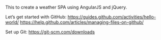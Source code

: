 This to create a weather SPA using AngularJS and jQuery.



Let’s get started with GitHub:
https://guides.github.com/activities/hello-world/
https://help.github.com/articles/managing-files-on-github/

Set up Git:
https://git-scm.com/downloads
